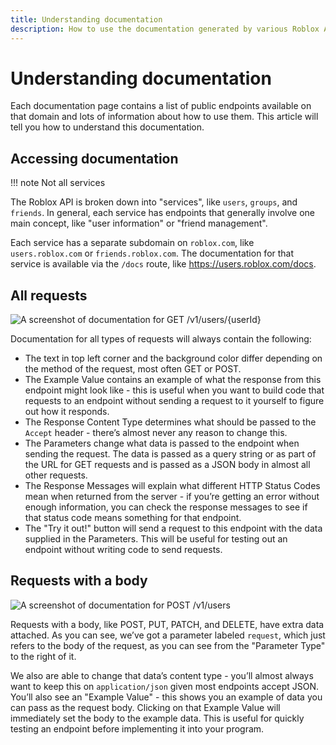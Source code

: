 ```yaml
---
title: Understanding documentation
description: How to use the documentation generated by various Roblox APIs.
---
```


# Understanding documentation
Each documentation page contains a list of public endpoints available on that domain and lots of information about how to use them. This article will tell you how to understand this documentation.

## Accessing documentation
!!! note 
    Not all services

The Roblox API is broken down into "services", like `users`, `groups`, and `friends`. In general, each service has
endpoints that generally involve one main concept, like "user information" or "friend management".

Each service has a separate subdomain on `roblox.com`, like `users.roblox.com` or `friends.roblox.com`.
The documentation for that service is available via the `/docs` route, like https://users.roblox.com/docs.

## All requests
![A screenshot of documentation for GET /v1/users/{userId}](/assets/screenshots/v1_users_userid_example.png)

Documentation for all types of requests will always contain the following:  

- The text in top left corner and the background color differ depending on the method of the request, most often GET or POST.  
- The Example Value contains an example of what the response from this endpoint might look like - this is useful when you want to build code that requests to an endpoint without sending a request to it yourself to figure out how it responds.
- The Response Content Type determines what should be passed to the `Accept` header - there’s almost never any reason to change this.  
- The Parameters change what data is passed to the endpoint when sending the request. The data is passed as a query string or as part of the URL for GET requests and is passed as a JSON body in almost all other requests.  
- The Response Messages will explain what different HTTP Status Codes mean when returned from the server - if you’re getting an error without enough information, you can check the response messages to see if that status code means something for that endpoint.  
- The "Try it out!" button will send a request to this endpoint with the data supplied in the Parameters. This will be useful for testing out an endpoint without writing code to send requests.  

## Requests with a body

![A screenshot of documentation for POST /v1/users](/assets/screenshots/v1_users_example.png)

Requests with a body, like POST, PUT, PATCH, and DELETE, have extra data attached. 
As you can see, we’ve got a parameter labeled `request`, which just refers to the body of the request, as you can see
from the "Parameter Type" to the right of it.  

We also are able to change that data’s content type - you’ll almost always want to keep this on `application/json` given
most endpoints accept JSON. You’ll also see an "Example Value" - this shows you an example of data you can pass as the
request body. Clicking on that Example Value will immediately set the body to the example data. This is useful for 
quickly testing an endpoint before implementing it into your program.
